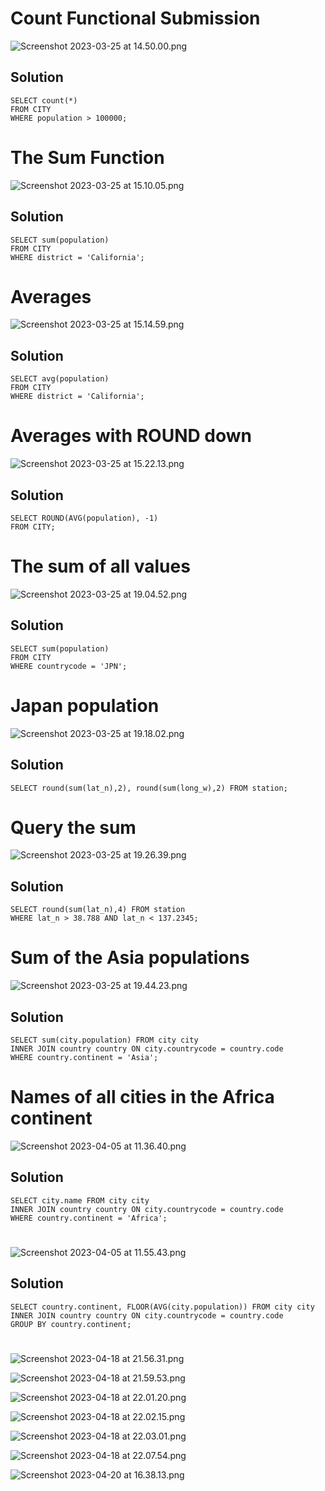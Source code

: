 # Count Functional Submission

![Screenshot 2023-03-25 at 14.50.00.png](Screenshot%202023-03-25%20at%2014.50.00.png)

## Solution

```
SELECT count(*) 
FROM CITY
WHERE population > 100000;
```

##

# The Sum Function

![Screenshot 2023-03-25 at 15.10.05.png](Screenshot%202023-03-25%20at%2015.10.05.png)

## Solution

```
SELECT sum(population) 
FROM CITY 
WHERE district = 'California';
```

##

# Averages

![Screenshot 2023-03-25 at 15.14.59.png](Screenshot%202023-03-25%20at%2015.14.59.png)

## Solution

```
SELECT avg(population) 
FROM CITY 
WHERE district = 'California';
```

##

# Averages with ROUND down

![Screenshot 2023-03-25 at 15.22.13.png](Screenshot%202023-03-25%20at%2015.22.13.png)

## Solution

```
SELECT ROUND(AVG(population), -1) 
FROM CITY;
```

##

# The sum of all values

![Screenshot 2023-03-25 at 19.04.52.png](Screenshot%202023-03-25%20at%2019.04.52.png)

## Solution

```
SELECT sum(population) 
FROM CITY 
WHERE countrycode = 'JPN';
```

##

# Japan population

![Screenshot 2023-03-25 at 19.18.02.png](Screenshot%202023-03-25%20at%2019.18.02.png)

## Solution

```
SELECT round(sum(lat_n),2), round(sum(long_w),2) FROM station;
```

##

# Query the sum

![Screenshot 2023-03-25 at 19.26.39.png](Screenshot%202023-03-25%20at%2019.26.39.png)

## Solution

```
SELECT round(sum(lat_n),4) FROM station
WHERE lat_n > 38.788 AND lat_n < 137.2345;
```

##

# Sum of the Asia populations

![Screenshot 2023-03-25 at 19.44.23.png](Screenshot%202023-03-25%20at%2019.44.23.png)

## Solution

```
SELECT sum(city.population) FROM city city
INNER JOIN country country ON city.countrycode = country.code
WHERE country.continent = 'Asia';
```

##

# Names of all cities in the Africa continent

![Screenshot 2023-04-05 at 11.36.40.png](Screenshot%202023-04-05%20at%2011.36.40.png)

## Solution

```
SELECT city.name FROM city city
INNER JOIN country country ON city.countrycode = country.code
WHERE country.continent = 'Africa';
```
#


![Screenshot 2023-04-05 at 11.55.43.png](Screenshot%202023-04-05%20at%2011.55.43.png)

## Solution

```
SELECT country.continent, FLOOR(AVG(city.population)) FROM city city
INNER JOIN country country ON city.countrycode = country.code
GROUP BY country.continent;
```

#
![Screenshot 2023-04-18 at 21.56.31.png](Screenshot%202023-04-18%20at%2021.56.31.png)

![Screenshot 2023-04-18 at 21.59.53.png](Screenshot%202023-04-18%20at%2021.59.53.png)

![Screenshot 2023-04-18 at 22.01.20.png](Screenshot%202023-04-18%20at%2022.01.20.png)

![Screenshot 2023-04-18 at 22.02.15.png](Screenshot%202023-04-18%20at%2022.02.15.png)

![Screenshot 2023-04-18 at 22.03.01.png](Screenshot%202023-04-18%20at%2022.03.01.png)

![Screenshot 2023-04-18 at 22.07.54.png](Screenshot%202023-04-18%20at%2022.07.54.png)

![Screenshot 2023-04-20 at 16.38.13.png](Screenshot%202023-04-20%20at%2016.38.13.png)



